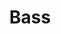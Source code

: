 ---
title: Bass
crosslinks:
- Guitar
- ShadowBan
- AMAAggregator
- diypedals
- headphones
- guitarpedals
- BassGuitar
- guitarlessons
- stonerrock
- ShitTheFalseSay
- rocksmith
- audioengineering
- Nashvillemusicians
- redhotchilipeppers
- jazzguitar
- nocontext
- RhythmGuitar
- MGTOW
- FrenchWestIndies
- japan
---